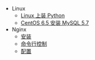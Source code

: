 * Linux
  * [Linux 上装 Python](linux/first_linux.md)  
  * [CentOS 6.5 安装 MySQL 5.7](linux/centos65_mysql57.md)  
* Nginx
  * [安装](nginx/安装.md)
  * [命令行控制](nginx/命令行控制.md)
  * [配置](nginx/配置.md)
